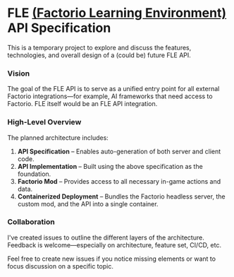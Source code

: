 
# FLE [(Factorio Learning Environment)](https://jackhopkins.github.io/factorio-learning-environment/) API Specification

This is a temporary project to explore and discuss the features, technologies, and overall design of a (could be) future FLE API.

### Vision

The goal of the FLE API is to serve as a unified entry point for all external Factorio integrations—for example, AI frameworks that need access to Factorio. FLE itself would be an FLE API integration.

### High-Level Overview

The planned architecture includes:

1. **API Specification** – Enables auto-generation of both server and client code.
2. **API Implementation** – Built using the above specification as the foundation.
3. **Factorio Mod** – Provides access to all necessary in-game actions and data.
4. **Containerized Deployment** – Bundles the Factorio headless server, the custom mod, and the API into a single container.

### Collaboration

I've created issues to outline the different layers of the architecture. Feedback is welcome—especially on architecture, feature set, CI/CD, etc.

Feel free to create new issues if you notice missing elements or want to focus discussion on a specific topic.
